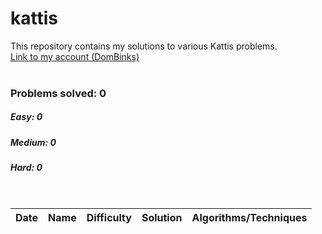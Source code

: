# kattis
This repository contains my solutions to various Kattis problems.
<br>[Link to my account (DomBinks)](https://open.kattis.com/user/dombinks/)<br>
<br>
### Problems solved: 0
##### Easy: 0
##### Medium: 0
##### Hard: 0
<br>

| Date |  Name | Difficulty | Solution | Algorithms/Techniques |
| ---- |  ---- | ---------- | -------- | --------------------- |
